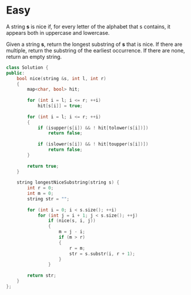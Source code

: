 # Easy

A string **s** is nice if, for every letter of the alphabet that s contains, it appears both in uppercase and lowercase.

Given a string **s**, return the longest substring of **s** that is nice. If there are multiple, return the substring of the earliest occurrence. If there are none, return an empty string.

```cpp
class Solution {
public:
    bool nice(string &s, int l, int r)
    {
        map<char, bool> hit;
        
        for (int i = l; i <= r; ++i)
            hit[s[i]] = true;
        
        for (int i = l; i <= r; ++i)
        {
            if (isupper(s[i]) && ! hit[tolower(s[i])])
                return false;
            
            if (islower(s[i]) && ! hit[toupper(s[i])])
                return false;
        }
        
        return true;
    }
    
    string longestNiceSubstring(string s) {
        int r = 0;
        int m = 0;
        string str = "";
        
        for (int i = 0; i < s.size(); ++i)
            for (int j = i + 1; j < s.size(); ++j)
                if (nice(s, i, j))
                {
                    m = j - i;
                    if (m > r)
                    {
                        r = m;
                        str = s.substr(i, r + 1);
                    }
                }
        
        return str;
    }
};
```
